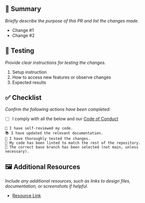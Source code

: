 ## 🎯 Summary

_Briefly describe the purpose of this PR and list the changes made._

- Change #1
- Change #2

## 🧪 Testing

_Provide clear instructions for testing the changes._

1. Setup instruction
2. How to access new features or observe changes
3. Expected results

## ✅ Checklist

_Confirm the following actions have been completed:_

- [ ] I comply with all the below and our [Code of Conduct](https://github.com/bcgov/citz-imb-common-components/blob/main/Code_of_Conduct.md)
```
🔎 I have self-reviewed my code.
📚 I have updated the relevant documentation.
🧪 I have thoroughly tested the changes.
💅 My code has been linted to match the rest of the repository.
🌳 The correct base branch has been selected (not main, unless necessary).
```

## 🖼️ Additional Resources

_Include any additional resources, such as links to design files, documentation, or screenshots if helpful._

- [Resource Link](#)
